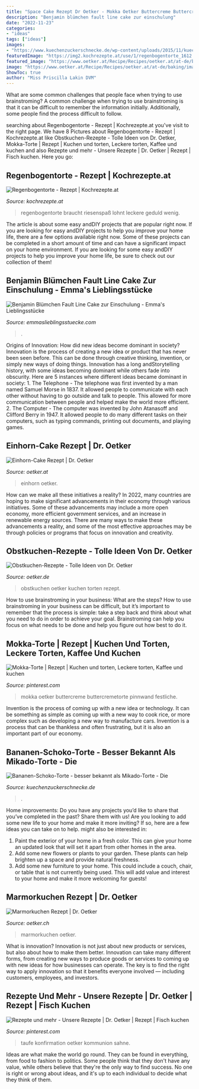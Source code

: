 ```yaml
---
title: "Space Cake Rezept Dr Oetker - Mokka Oetker Buttercreme Buttercremetorte Pinnwand Festliche"
description: "Benjamin blümchen fault line cake zur einschulung"
date: "2022-11-23"
categories:
- "ideas"
tags: ["ideas"]
images:
- "https://www.kuechenzuckerschnecke.de/wp-content/uploads/2015/11/kuechenzuckerschnecke-06693-721x1082.jpg"
featuredImage: "https://img2.kochrezepte.at/use/1/regenbogentorte_1612.jpg"
featured_image: "https://www.oetker.at/Recipe/Recipes/oetker.at/at-de/baking/image-thumb__11842__RecipeDetailsLightBox/einhorn-cake.jpg"
image: "https://www.oetker.at/Recipe/Recipes/oetker.at/at-de/baking/image-thumb__11842__RecipeDetailsLightBox/einhorn-cake.jpg"
ShowToc: true
author: "Miss Priscilla Lakin DVM"
---
```



What are some common challenges that people face when trying to use brainstroming?
A common challenge when trying to use brainstroming is that it can be difficult to remember the information initially. Additionally, some people find the process difficult to follow.

	

		
searching about Regenbogentorte - Rezept | Kochrezepte.at you've visit to the right page. We have 8 Pictures about Regenbogentorte - Rezept | Kochrezepte.at like Obstkuchen-Rezepte - Tolle Ideen von Dr. Oetker, Mokka-Torte | Rezept | Kuchen und torten, Leckere torten, Kaffee und kuchen and also Rezepte und mehr - Unsere Rezepte | Dr. Oetker | Rezept | Fisch kuchen. Here you go:
		
    
## Regenbogentorte - Rezept | Kochrezepte.at

<img loading=lazy src="https://img2.kochrezepte.at/use/1/regenbogentorte_1612.jpg" onerror="this.onerror=null;this.src='https://tse4.mm.bing.net/th?id=OIP.C8DDJoUUerdbMIIGkp5S1wHaHY&amp;pid=15.1';" alt="Regenbogentorte - Rezept | Kochrezepte.at">

_Source: kochrezepte.at_

>regenbogentorte braucht riesenspaß lohnt leckere geduld wenig. 

	

The article is about some easy andDIY projects that are popular right now.
If you are looking for easy andDIY projects to help you improve your home life, there are a few options available right now. Some of these projects can be completed in a short amount of time and can have a significant impact on your home environment. If you are looking for some easy andDIY projects to help you improve your home life, be sure to check out our collection of them!

    
## Benjamin Blümchen Fault Line Cake Zur Einschulung - Emma&#039;s Lieblingsstücke

<img loading=lazy src="https://www.emmaslieblingsstuecke.com/wp-content/uploads/2020/07/Benjamin_Bluemchen_Fault_Line_Cake-731x1024.jpg" onerror="this.onerror=null;this.src='https://tse1.mm.bing.net/th?id=OIP.SRmjFuNAFrFfG3_tMoUA1gHaKX&amp;pid=15.1';" alt="Benjamin Blümchen Fault Line Cake zur Einschulung - Emma&#039;s Lieblingsstücke">

_Source: emmaslieblingsstuecke.com_

>. 

	

Origins of Innovation: How did new ideas become dominant in society?
Innovation is the process of creating a new idea or product that has never been seen before. This can be done through creative thinking, invention, or simply new ways of doing things. Innovation has a long andStorytelling history, with some ideas becoming dominant while others fade into obscurity. Here are 5 instances where different ideas became dominant in society: 1. The Telephone - The telephone was first invented by a man named Samuel Morse in 1837. It allowed people to communicate with each other without having to go outside and talk to people. This allowed for more communication between people and helped make the world more efficient. 2. The Computer - The computer was invented by John Atanasoff and Clifford Berry in 1947. It allowed people to do many different tasks on their computers, such as typing commands, printing out documents, and playing games.

    
## Einhorn-Cake Rezept | Dr. Oetker

<img loading=lazy src="https://www.oetker.at/Recipe/Recipes/oetker.at/at-de/baking/image-thumb__11842__RecipeDetailsLightBox/einhorn-cake.jpg" onerror="this.onerror=null;this.src='https://tse4.mm.bing.net/th?id=OIP.wErCsvdE_BeyXWwJC2TutAHaEc&amp;pid=15.1';" alt="Einhorn-Cake Rezept | Dr. Oetker">

_Source: oetker.at_

>einhorn oetker. 

	

How can we make all these initiatives a reality?
In 2022, many countries are hoping to make significant advancements in their economy through various initiatives. Some of these advancements may include a more open economy, more efficient government services, and an increase in renewable energy sources. There are many ways to make these advancements a reality, and some of the most effective approaches may be through policies or programs that focus on innovation and creativity.

    
## Obstkuchen-Rezepte - Tolle Ideen Von Dr. Oetker

<img loading=lazy src="https://www.oetker.de/dr-oetker-cms/oetker.de/packshot/meta-images/image-thumb__47450__BackgroundImage/ogi-obstkuchen-rezeptejpg.jpg" onerror="this.onerror=null;this.src='https://tse1.mm.bing.net/th?id=OIP.zKevJl8ftmgeDsjBFJBQ8gHaEb&amp;pid=15.1';" alt="Obstkuchen-Rezepte - Tolle Ideen von Dr. Oetker">

_Source: oetker.de_

>obstkuchen oetker kuchen torten rezept. 

	

How to use brainstroming in your business: What are the steps?
How to use brainstroming in your business can be difficult, but it’s important to remember that the process is simple: take a step back and think about what you need to do in order to achieve your goal. Brainstroming can help you focus on what needs to be done and help you figure out how best to do it.

    
## Mokka-Torte | Rezept | Kuchen Und Torten, Leckere Torten, Kaffee Und Kuchen

<img loading=lazy src="https://i.pinimg.com/736x/f6/7d/7a/f67d7a55afbcb52c8844e55d93071fc2.jpg" onerror="this.onerror=null;this.src='https://tse3.mm.bing.net/th?id=OIP.4QKwoBqh1k0GC9SyVt4EzQHaEc&amp;pid=15.1';" alt="Mokka-Torte | Rezept | Kuchen und torten, Leckere torten, Kaffee und kuchen">

_Source: pinterest.com_

>mokka oetker buttercreme buttercremetorte pinnwand festliche. 

	

Invention is the process of coming up with a new idea or technology. It can be something as simple as coming up with a new way to cook rice, or more complex such as developing a new way to manufacture cars. Invention is a process that can be thankless and often frustrating, but it is also an important part of our economy.

    
## Bananen-Schoko-Torte - Besser Bekannt Als Mikado-Torte - Die

<img loading=lazy src="https://www.kuechenzuckerschnecke.de/wp-content/uploads/2015/11/kuechenzuckerschnecke-06693-721x1082.jpg" onerror="this.onerror=null;this.src='https://tse3.mm.bing.net/th?id=OIP.f_B4XFVx6iH2ecMQq1-L2AHaLH&amp;pid=15.1';" alt="Bananen-Schoko-Torte - besser bekannt als Mikado-Torte - Die">

_Source: kuechenzuckerschnecke.de_

>. 

	

Home improvements: Do you have any projects you’d like to share that you’ve completed in the past? Share them with us!
Are you looking to add some new life to your home and make it more inviting? If so, here are a few ideas you can take on to help. might also be interested in: 
1. Paint the exterior of your home in a fresh color. This can give your home an updated look that will set it apart from other homes in the area. 
2. Add some new flowers or plants to your garden. These plants can help brighten up a space and provide natural freshness. 
3. Add some new furniture to your home. This could include a couch, chair, or table that is not currently being used. This will add value and interest to your home and make it more welcoming for guests!

    
## Marmorkuchen Rezept | Dr. Oetker

<img loading=lazy src="https://www.oetker.ch/Recipe/Recipes/oetker.ch/ch-de/baking/image-thumb__12509__RecipeDetailsLightBox/marmorkuchen.jpg" onerror="this.onerror=null;this.src='https://tse3.mm.bing.net/th?id=OIP.n9BlA2M77Tjyzi40-_1EOQHaEc&amp;pid=15.1';" alt="Marmorkuchen Rezept | Dr. Oetker">

_Source: oetker.ch_

>marmorkuchen oetker. 

	

What is innovation?
Innovation is not just about new products or services, but also about how to make them better. Innovation can take many different forms, from creating new ways to produce goods or services to coming up with new ideas for how businesses can operate. The key is to find the right way to apply innovation so that it benefits everyone involved ― including customers, employees, and investors.

    
## Rezepte Und Mehr - Unsere Rezepte | Dr. Oetker | Rezept | Fisch Kuchen

<img loading=lazy src="https://i.pinimg.com/736x/6c/d8/16/6cd816da2960d5e0e4afc7fb41c3af47.jpg" onerror="this.onerror=null;this.src='https://tse2.mm.bing.net/th?id=OIP.Rz9FsgySH6FKAQ8yFtqzMAHaEc&amp;pid=15.1';" alt="Rezepte und mehr - Unsere Rezepte | Dr. Oetker | Rezept | Fisch kuchen">

_Source: pinterest.com_

>taufe konfirmation oetker kommunion sahne. 

	

Ideas are what make the world go round. They can be found in everything, from food to fashion to politics. Some people think that they don't have any value, while others believe that they're the only way to find success. No one is right or wrong about ideas, and it's up to each individual to decide what they think of them.

